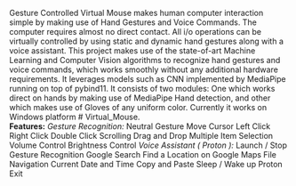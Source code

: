 Gesture Controlled Virtual Mouse makes human computer interaction simple by making use of Hand Gestures and Voice Commands. The computer requires almost no direct contact. All i/o operations can be virtually controlled by using static and dynamic hand gestures along with a voice assistant. This project makes use of the state-of-art Machine Learning and Computer Vision algorithms to recognize hand gestures and voice commands, which works smoothly without any additional hardware requirements. It leverages models such as CNN implemented by MediaPipe running on top of pybind11. It consists of two modules: One which works direct on hands by making use of MediaPipe Hand detection, and other which makes use of Gloves of any uniform color. Currently it works on Windows platform # Virtual_Mouse.  
**Features:**
_Gesture Recognition:_
Neutral Gesture
Move Cursor
Left Click
Right Click
Double Click
Scrolling
Drag and Drop
Multiple Item Selection
Volume Control
Brightness Control
_Voice Assistant ( Proton ):_
Launch / Stop Gesture Recognition
Google Search
Find a Location on Google Maps
File Navigation
Current Date and Time
Copy and Paste
Sleep / Wake up Proton
Exit

